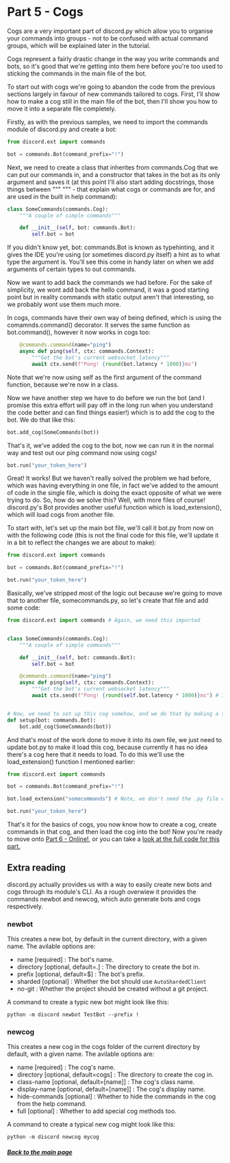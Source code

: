 # Part 5 - Cogs

Cogs are a very important part of discord&#46;py which allow you to organise your commands into groups - not to be confused with actual command groups, which will be explained later in the tutorial.

Cogs represent a fairly drastic change in the way you write commands and bots, so it's good that we're getting into them here before you're too used to sticking the commands in the main file of the bot.

To start out with cogs we're going to abandon the code from the previous sections largely in favour of new commands tailored to cogs. First, I'll show how to make a cog still in the main file of the bot, then I'll show you how to move it into a separate file completely.

Firstly, as with the previous samples, we need to import the commands module of discord&#46;py and create a bot:

```py
from discord.ext import commands

bot = commands.Bot(command_prefix="!")
```

Next, we need to create a class that inherites from commands.Cog that we can put our commands in, and a constructor that takes in the bot as its only argument and saves it (at this point I'll also start adding docstrings, those things between """ """ - that explain what cogs or commands are for, and are used in the built in help command):

```py
class SomeCommands(commands.Cog):
    """A couple of simple commands"""

    def __init__(self, bot: commands.Bot):
        self.bot = bot
```

If you didn't know yet, bot: commands.Bot is known as typehinting, and it gives the IDE you're using (or sometimes discord&#46;py itself) a hint as to what type the argument is. You'll see this come in handy later on when we add arguments of certain types to out commands.

Now we want to add back the commands we had before. For the sake of simplicity, we wont add back the hello command, it was a good starting point but in reality commands with static output aren't that interesting, so we probably wont use them much more.

In cogs, commands have their own way of being defined, which is using the comamnds.command() decorator. It serves the same function as bot.command(), however it now works in cogs too:

```py
    @commands.command(name="ping")
    async def ping(self, ctx: commands.Context):
        """Get the bot's current websocket latency"""
        await ctx.send(f"Pong! {round(bot.latency * 1000)}ms")
```

Note that we're now using self as the first argument of the command function, because we're now in a class.

Now we have another step we have to do before we run the bot (and I promise this extra effort will pay off in the long run when you understand the code better and can find things easier!) which is to add the cog to the bot. We do that like this:

```py
bot.add_cog(SomeCommands(bot))
```

That's it, we've added the cog to the bot, now we can run it in the normal way and test out our ping command now using cogs!

```py
bot.run("your_token_here")
```

Great! It works! But we haven't really solved the problem we had before, which was having everything in one file, in fact we've added to the amount of code in the single file, which is doing the exact opposite of what we were trying to do. So, how do we solve this? Well, with more files of course! discord&#46;py's Bot provides another useful function which is load_extension(), which will load cogs from another file.

To start with, let's set up the main bot file, we'll call it bot&#46;py from now on with the following code (this is not the final code for this file, we'll update it in a bit to reflect the changes we are about to make):

```py
from discord.ext import commands

bot = commands.Bot(command_prefix="!")

bot.run("your_token_here")
```

Basically, we've stripped most of the logic out because we're going to move that to another file, somecommands&#46;py, so let's create that file and add some code:

```py
from discord.ext import commands # Again, we need this imported


class SomeCommands(commands.Cog):
    """A couple of simple commands"""

    def __init__(self, bot: commands.Bot):
        self.bot = bot

    @commands.command(name="ping")
    async def ping(self, ctx: commands.Context):
        """Get the bot's current websocket latency"""
        await ctx.send(f"Pong! {round(self.bot.latency * 1000)}ms") # It's now self.bot.latency


# Now, we need to set up this cog somehow, and we do that by making a setup function:
def setup(bot: commands.Bot):
    bot.add_cog(SomeCommands(bot))
```

And that's most of the work done to move it into its own file, we just need to update bot&#46;py to make it load this cog, because currently it has no idea there's a cog here that it needs to load. To do this we'll use the load_extension() function I mentioned earlier:

```py
from discord.ext import commands

bot = commands.Bot(command_prefix="!")

bot.load_extension("somecommands") # Note, we don't need the .py file extension

bot.run("your_token_here")
```

That's it for the basics of cogs, you now know how to create a cog, create commands in that cog, and then load the cog into the bot! Now you're ready to move onto [Part 6 - Online!](./part06.md), or you can take a [look at the full code for this part.](https://github.com/vcokltfre/bot-tutorial/tree/master/code/part5)

## Extra reading

discord&#46;py actually provides us with a way to easily create new bots and cogs through its module's CLI. As a rough overwiew it provides the commands newbot and newcog, which auto generate bots and cogs respectively.

### newbot

This creates a new bot, by default in the current directory, with a given name. The avilable options are:

- name [required] : The bot's name.
- directory [optional, default=.] : The directory to create the bot in.
- prefix [optional, default=$] : The bot's prefix.
- sharded [optional] : Whether the bot should use `AutoShardedClient`
- no-git : Whether the project should be created without a git project.

A command to create a typic new bot might look like this:

`python -m discord newbot TestBot --prefix !`

### newcog

This creates a new cog in the cogs folder of the current directory by default, with a given name. The avilable options are:

- name [required] : The cog's name.
- directory [optional, default=cogs] : The directory to create the cog in.
- class-name [optional, default=[name]] : The cog's class name.
- display-name [optional, default=[name]] : The cog's display name.
- hide-commands [optional] : Whether to hide the commands in the cog from the help command.
- full [optional] : Whether to add special cog methods too.

A command to create a typical new cog might look like this:

`python -m discord newcog mycog`

##### [Back to the main page](../README.md)